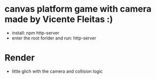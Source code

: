 # canvas platform game with camera made by Vicente Fleitas :)
- install: npm http-server
- enter the root forlder and run: http-server

# Render
- little glich with the camera and collision logic
